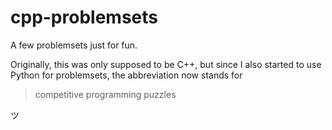 # cpp-problemsets

A few problemsets just for fun.

Originally, this was only supposed to be C++, but 
since I also started to use Python for problemsets,
the abbreviation now stands for 

> competitive programming puzzles 

ツ
